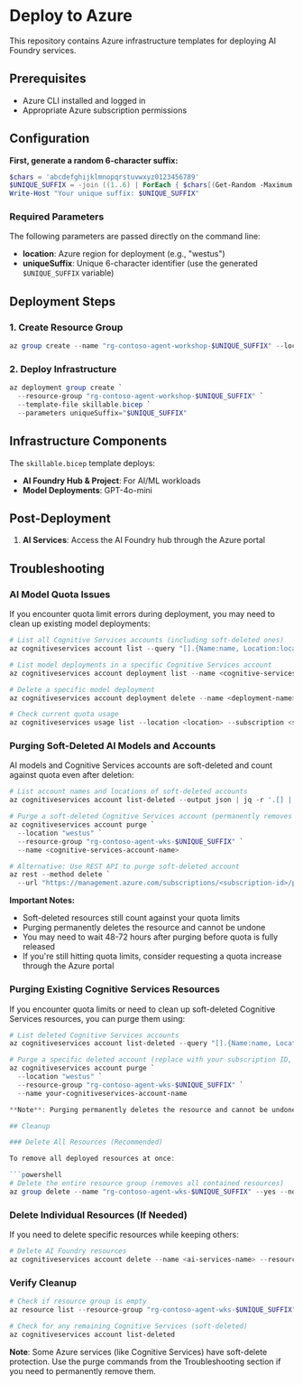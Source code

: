 # Deploy to Azure

This repository contains Azure infrastructure templates for deploying AI Foundry services.

## Prerequisites

- Azure CLI installed and logged in
- Appropriate Azure subscription permissions

## Configuration

**First, generate a random 6-character suffix:**

```powershell
$chars = 'abcdefghijklmnopqrstuvwxyz0123456789'
$UNIQUE_SUFFIX = -join ((1..6) | ForEach { $chars[(Get-Random -Maximum $chars.Length)] })
Write-Host "Your unique suffix: $UNIQUE_SUFFIX"
```

### Required Parameters

The following parameters are passed directly on the command line:

- **location**: Azure region for deployment (e.g., "westus")
- **uniqueSuffix**: Unique 6-character identifier (use the generated `$UNIQUE_SUFFIX` variable)

## Deployment Steps

### 1. Create Resource Group

```powershell
az group create --name "rg-contoso-agent-workshop-$UNIQUE_SUFFIX" --location "West US"
```

### 2. Deploy Infrastructure

```powershell
az deployment group create `
  --resource-group "rg-contoso-agent-workshop-$UNIQUE_SUFFIX" `
  --template-file skillable.bicep `
  --parameters uniqueSuffix="$UNIQUE_SUFFIX"
```

## Infrastructure Components

The `skillable.bicep` template deploys:

- **AI Foundry Hub & Project**: For AI/ML workloads
- **Model Deployments**: GPT-4o-mini

## Post-Deployment

1. **AI Services**: Access the AI Foundry hub through the Azure portal

## Troubleshooting

### AI Model Quota Issues

If you encounter quota limit errors during deployment, you may need to clean up existing model deployments:

```powershell
# List all Cognitive Services accounts (including soft-deleted ones)
az cognitiveservices account list --query "[].{Name:name, Location:location, ResourceGroup:resourceGroup, Kind:kind}"

# List model deployments in a specific Cognitive Services account
az cognitiveservices account deployment list --name <cognitive-services-account-name> --resource-group <resource-group-name>

# Delete a specific model deployment
az cognitiveservices account deployment delete --name <deployment-name> --resource-group <resource-group-name> --account-name <cognitive-services-account-name>

# Check current quota usage
az cognitiveservices usage list --location <location> --subscription <subscription-id>
```

### Purging Soft-Deleted AI Models and Accounts

AI models and Cognitive Services accounts are soft-deleted and count against quota even after deletion:

```powershell
# List account names and locations of soft-deleted accounts
az cognitiveservices account list-deleted --output json | jq -r '.[] | "\(.name)\t\(.location)\t\(.id | split("/")[8])"' | column -t -s $'\t' -N "Name,Location,ResourceGroup"

# Purge a soft-deleted Cognitive Services account (permanently removes it)
az cognitiveservices account purge `
  --location "westus" `
  --resource-group "rg-contoso-agent-wks-$UNIQUE_SUFFIX" `
  --name <cognitive-services-account-name>

# Alternative: Use REST API to purge soft-deleted account
az rest --method delete `
  --url "https://management.azure.com/subscriptions/<subscription-id>/providers/Microsoft.CognitiveServices/locations/<location>/resourceGroups/<resource-group>/deletedAccounts/<account-name>?api-version=2021-04-30"
```

**Important Notes:**

- Soft-deleted resources still count against your quota limits
- Purging permanently deletes the resource and cannot be undone
- You may need to wait 48-72 hours after purging before quota is fully released
- If you're still hitting quota limits, consider requesting a quota increase through the Azure portal

### Purging Existing Cognitive Services Resources

If you encounter quota limits or need to clean up soft-deleted Cognitive Services resources, you can purge them using:

```powershell
# List deleted Cognitive Services accounts
az cognitiveservices account list-deleted --query "[].{Name:name, Location:location}" --output table

# Purge a specific deleted account (replace with your subscription ID, location, and resource name)
az cognitiveservices account purge `
  --location "westus" `
  --resource-group "rg-contoso-agent-wks-$UNIQUE_SUFFIX" `
  --name your-cognitiveservices-account-name

**Note**: Purging permanently deletes the resource and cannot be undone. This is typically needed when redeploying with the same resource names or when hitting subscription quotas.

## Cleanup

### Delete All Resources (Recommended)

To remove all deployed resources at once:

```powershell
# Delete the entire resource group (removes all contained resources)
az group delete --name "rg-contoso-agent-wks-$UNIQUE_SUFFIX" --yes --no-wait
```

### Delete Individual Resources (If Needed)

If you need to delete specific resources while keeping others:

```powershell
# Delete AI Foundry resources
az cognitiveservices account delete --name <ai-services-name> --resource-group "rg-contoso-agent-wks-$UNIQUE_SUFFIX"
```

### Verify Cleanup

```powershell
# Check if resource group is empty
az resource list --resource-group "rg-contoso-agent-wks-$UNIQUE_SUFFIX"

# Check for any remaining Cognitive Services (soft-deleted)
az cognitiveservices account list-deleted
```

**Note**: Some Azure services (like Cognitive Services) have soft-delete protection. Use the purge commands from the Troubleshooting section if you need to permanently remove them.
